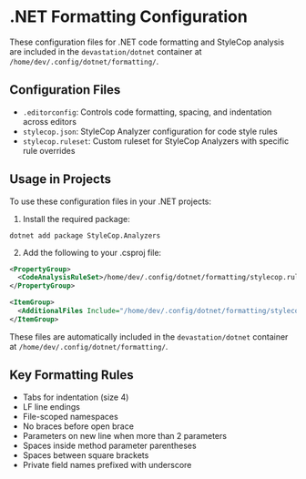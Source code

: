 # .NET Formatting Configuration

These configuration files for .NET code formatting and StyleCop analysis are included in the `devastation/dotnet` container at `/home/dev/.config/dotnet/formatting/`.

## Configuration Files

- `.editorconfig`: Controls code formatting, spacing, and indentation across editors
- `stylecop.json`: StyleCop Analyzer configuration for code style rules
- `stylecop.ruleset`: Custom ruleset for StyleCop Analyzers with specific rule overrides

## Usage in Projects

To use these configuration files in your .NET projects:

1. Install the required package:

```
dotnet add package StyleCop.Analyzers
```

2. Add the following to your .csproj file:

```xml
<PropertyGroup>
  <CodeAnalysisRuleSet>/home/dev/.config/dotnet/formatting/stylecop.ruleset</CodeAnalysisRuleSet>
</PropertyGroup>

<ItemGroup>
  <AdditionalFiles Include="/home/dev/.config/dotnet/formatting/stylecop.json" Link="stylecop.json" />
</ItemGroup>
```

These files are automatically included in the `devastation/dotnet` container at `/home/dev/.config/dotnet/formatting/`.

## Key Formatting Rules

- Tabs for indentation (size 4)
- LF line endings
- File-scoped namespaces
- No braces before open brace
- Parameters on new line when more than 2 parameters
- Spaces inside method parameter parentheses
- Spaces between square brackets
- Private field names prefixed with underscore